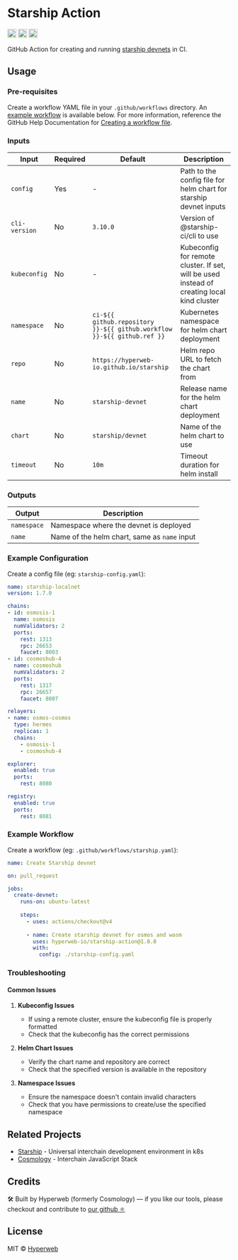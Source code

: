 # Starship Action

<p align="left" width="100%">
   <a href="https://github.com/hyperweb-io/starship-action/actions/workflows/test.yaml"><img height="20" src="https://github.com/hyperweb-io/starship-action/actions/workflows/test.yaml/badge.svg"></a>
   <a href="https://github.com/hyperweb-io/starship-action/releases/latest"><img height="20" src="https://img.shields.io/github/v/release/hyperweb-io/starship-action"></a>
   <a href="https://github.com/hyperweb-io/starship-action/blob/main/LICENSE"><img height="20" src="https://img.shields.io/badge/license-MIT-blue.svg"></a>
</p>

GitHub Action for creating and running [starship devnets](https://github.com/hyperweb-io/starship) in CI.

## Usage

### Pre-requisites

Create a workflow YAML file in your `.github/workflows` directory. An [example workflow](#example-workflow) is available below.
For more information, reference the GitHub Help Documentation for [Creating a workflow file](https://help.github.com/en/articles/configuring-a-workflow#creating-a-workflow-file).

### Inputs

| Input | Required | Default | Description |
|-------|----------|---------|-------------|
| `config` | Yes | - | Path to the config file for helm chart for starship devnet inputs |
| `cli-version` | No | `3.10.0` | Version of @starship-ci/cli to use |
| `kubeconfig` | No | - | Kubeconfig for remote cluster. If set, will be used instead of creating local kind cluster |
| `namespace` | No | `ci-${{ github.repository }}-${{ github.workflow }}-${{ github.ref }}` | Kubernetes namespace for helm chart deployment |
| `repo` | No | `https://hyperweb-io.github.io/starship` | Helm repo URL to fetch the chart from |
| `name` | No | `starship-devnet` | Release name for the helm chart deployment |
| `chart` | No | `starship/devnet` | Name of the helm chart to use |
| `timeout` | No | `10m` | Timeout duration for helm install |

### Outputs
| Output | Description |
|--------|-------------|
| `namespace` | Namespace where the devnet is deployed |
| `name` | Name of the helm chart, same as `name` input |

### Example Configuration

Create a config file (eg: `starship-config.yaml`):
```yaml
name: starship-localnet
version: 1.7.0

chains:
- id: osmosis-1
  name: osmosis
  numValidators: 2
  ports:
    rest: 1313
    rpc: 26653
    faucet: 8003
- id: cosmoshub-4
  name: cosmoshub
  numValidators: 2
  ports:
    rest: 1317
    rpc: 26657
    faucet: 8007

relayers:
- name: osmos-cosmos
  type: hermes
  replicas: 1
  chains:
    - osmosis-1
    - cosmoshub-4

explorer:
  enabled: true
  ports:
    rest: 8080

registry:
  enabled: true
  ports:
    rest: 8081
```

### Example Workflow

Create a workflow (eg: `.github/workflows/starship.yaml`):
```yaml
name: Create Starship devnet

on: pull_request

jobs:
  create-devnet:
    runs-on: ubuntu-latest
    
    steps:
      - uses: actions/checkout@v4
        
      - name: Create starship devnet for osmos and wasm
        uses: hyperweb-io/starship-action@1.0.0
        with:
          config: ./starship-config.yaml
```

### Troubleshooting

#### Common Issues

1. **Kubeconfig Issues**
   - If using a remote cluster, ensure the kubeconfig file is properly formatted
   - Check that the kubeconfig has the correct permissions

2. **Helm Chart Issues**
   - Verify the chart name and repository are correct
   - Check that the specified version is available in the repository

3. **Namespace Issues**
   - Ensure the namespace doesn't contain invalid characters
   - Check that you have permissions to create/use the specified namespace

## Related Projects

- [Starship](https://github.com/hyperweb-io/starship) - Universal interchain development environment in k8s
- [Cosmology](https://github.com/hyperweb-io) - Interchain JavaScript Stack

## Credits

🛠 Built by Hyperweb (formerly Cosmology) — if you like our tools, please checkout and contribute to [our github ⚛️](https://github.com/hyperweb-io)

## License

MIT © [Hyperweb](https://github.com/hyperweb-io)
